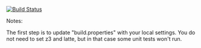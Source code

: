 [![Build Status](https://travis-ci.org/NAG47/green)](https://travis-ci.org/NAG47/green)

Notes:

The first step is to update "build.properties" with your local
settings.  You do not need to set z3 and latte, but in that case
some unit tests won't run.
